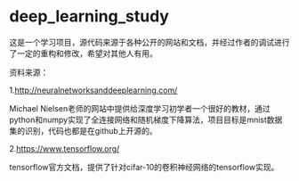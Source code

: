 # deep_learning_study

这是一个学习项目，源代码来源于各种公开的网站和文档，并经过作者的调试进行了一定的重构和修改，希望对其他人有用。

资料来源：

1.http://neuralnetworksanddeeplearning.com/

Michael Nielsen老师的网站中提供给深度学习初学者一个很好的教材，通过python和numpy实现了全连接网络和随机梯度下降算法，项目目标是mnist数据集的识别，代码也都是在github上开源的。

2.https://www.tensorflow.org/

tensorflow官方文档，提供了针对cifar-10的卷积神经网络的tensorflow实现。
